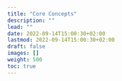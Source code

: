 ```yaml
---
title: "Core Concepts"
description: ""
lead: ""
date: 2022-09-14T15:00:30+02:00
lastmod: 2022-09-14T15:00:30+02:00
draft: false
images: []
weight: 500
toc: true
---
```

